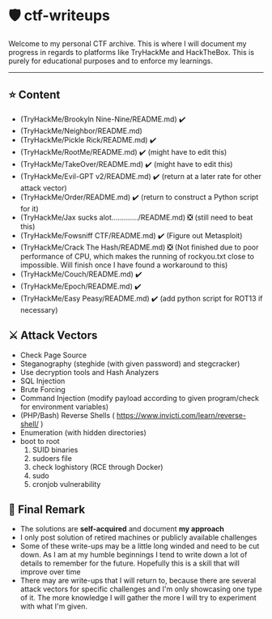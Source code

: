 # 🛡️ ctf-writeups

Welcome to my personal CTF archive. This is where I will document my progress in regards to platforms like TryHackMe and HackTheBox. This is purely for educational purposes and to enforce my learnings.

---

## ⭐ Content
- (TryHackMe/Brookyln Nine-Nine/README.md) ✔️
- (TryHackMe/Neighbor/README.md)
- (TryHackMe/Pickle Rick/README.md) ✔️
- (TryHackMe/RootMe/README.md) ✔️ (might have to edit this)
- (TryHackMe/TakeOver/README.md) ✔️ (might have to edit this)
- (TryHackMe/Evil-GPT v2/README.md) ✔️ (return at a later rate for other attack vector)
- (TryHackMe/Order/README.md) ✔️ (return to construct a Python script for it)
- (TryHackMe/Jax sucks alot............./README.md) ❎ (still need to beat this)
- (TryHackMe/Fowsniff CTF/README.md) ✔️ (Figure out Metasploit)
- (TryHackMe/Crack The Hash/README.md) ❎ (Not finished due to poor performance of CPU, which makes the running of rockyou.txt close to impossible. Will finish once I have found a workaround to this)
- (TryHackMe/Couch/README.md) ✔️
- (TryHackMe/Epoch/README.md) ✔️
- (TryHackMe/Easy Peasy/README.md) ✔️ (add python script for ROT13 if necessary)

## ⚔️ Attack Vectors
- Check Page Source
- Steganography (steghide (with given password) and stegcracker)
- Use decryption tools and Hash Analyzers
- SQL Injection
- Brute Forcing
- Command Injection (modify payload according to given program/check for environment variables)
- (PHP/Bash) Reverse Shells ( https://www.invicti.com/learn/reverse-shell/ )
- Enumeration (with hidden directories)
- boot to root
  1. SUID binaries
  2. sudoers file
  3. check loghistory (RCE through Docker)
  4. sudo
  5. cronjob vulnerability

## 📌 Final Remark
- The solutions are **self-acquired** and document **my approach**
- I only post solution of retired machines or publicly available challenges
- Some of these write-ups may be a little long winded and need to be cut down. As I am at my humble beginnings I tend to write down a lot of details to remember for the future. Hopefully this is a skill that will improve over time
- There may are write-ups that I will return to, because there are several attack vectors for specific challenges and I'm only showcasing one type of it. The more knowledge I will gather the more I will try to experiment with what I'm given.

